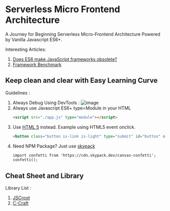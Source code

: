 # Serverless Micro Frontend Architecture

A Journey for Beginning Serverless Micro-Frontend Architecture Powered by Vanilla Javascript ES6+.

Interesting Articles:
1. [Does ES6 make JavaScript frameworks obsolete?](https://stackoverflow.blog/2021/11/10/does-es6-make-javascript-frameworks-obsolete/)
2. [Framework Benchmark](https://krausest.github.io/js-framework-benchmark/current.html)

## Keep clean and clear with Easy Learning Curve
Guidelines :
1. Always Debug Using DevTools :
   ![image](https://github.com/vanillajskit/vanillajskit.github.io/assets/11188109/b728d0c1-f610-4baf-ac72-29688730fde1)
2. Always use Javascript ES6+ type=Module in your HTML
   ```html
   <script src="./app.js" type="module"></script>
   ```
3. Use [HTML 5](https://www.tutorialspoint.com/html5/index.htm) instead.
   Example using HTML5 event onclick.
   ```html
   <button class="button is-link is-light" type="submit" id="button" onclick="PostSignUp()">Submit</button>
   ```
4. Need NPM Package? Just use [skypack](https://www.skypack.dev/)
   ```html
   import confetti from 'https://cdn.skypack.dev/canvas-confetti';
   confetti();
   ```

## Cheat Sheet and Library

Library List :
1. [JSCroot](https://jscroot.github.io/)
2. [C-Craft](https://c-craftjs.github.io/)
